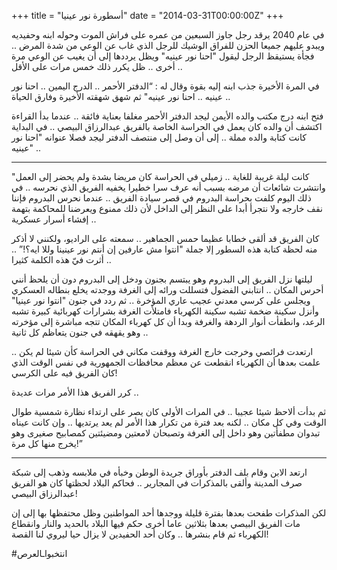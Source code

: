 +++
title = "أسطورة نور عينيا"
date = "2014-03-31T00:00:00Z"
+++

في عام 2040 يرقد رجل جاوز السبعين من عمره على فراش الموت وحوله ابنه وحفيديه ويبدو عليهم جميعا الحزن للفراق الوشيك للرجل الذي غاب عن الوعي من شدة المرض .. فجأة يستيقظ الرجل ليقول "احنا نور عينيه" ويظل يرددها إلى أن يغيب عن الوعي مرة أخرى .. ظل يكرر ذلك خمس مرات على الأقل ..

في المرة الأخيرة جذب ابنه إليه بقوة وقال له : “الدفتر الأحمر .. الدرج اليمين .. احنا نور عينيه .. احنا نور عينيه" ثم شهق شهقته الأخيرة وفارق الحياة ..

فتح ابنه درج مكتب والده الأيمن ليجد الدفتر الأحمر مغلفا بعناية فائقة .. عندما بدأ القراءة اكتشف أن والده كان يعمل في الحراسة الخاصة بالفريق عبدالرزاق البيصي .. في البداية كانت كتابة والده مملة .. إلى أن وصل إلى منتصف الدفتر ليجد فصلا عنوانه "احنا نور عينيه" ..

***

"كانت ليلة غريبة للغاية .. زميلي في الحراسة كان مريضا بشدة ولم يحضر إلى العمل وانتشرت شائعات أن مرضه بسبب أنه عرف سرا خطيرا يخفيه الفريق الذي نحرسه .. في ذلك اليوم كلفت بحراسة البدروم في قصر سيادة الفريق .. عندما نحرس البدروم فإننا نقف خارجه ولا نتجرأ أبدا على النظر إلى الداخل لأن ذلك ممنوع ويعرضنا للمحاكمة بتهمة إفشاء أسرار عسكرية ..

كان الفريق قد ألقى خطابا عظيما حمس الجماهير .. سمعته على الراديو، ولكنني لا أذكر منه لحظة كتابة هذه السطور إلا جملة "انتوا مش عارفين إن أنتم نور عينينا وللا ايه؟!” .. أثرت فيّ هذه الكلمة كثيرا ..

ليلتها نزل الفريق إلى البدروم وهو يبتسم بجنون ودخل إلى البدروم دون أن يلحظ أنني أحرس المكان .. انتابني الفضول فتسللت ورائه إلى الغرفة ووجدته يخلع بنطاله العسكري ويجلس على كرسي معدني عجيب عاري المؤخرة .. ثم ردد في جنون "انتوا نور عينيا" وأنزل سكينة ضخمة تشبه سكينة الكهرباء فامتلأت الغرفة بشرارات كهربائية كبيرة تشبه الرعد، وانطفأت أنوار الردهة والغرفة وبدا أن كل كهرباء المكان تتجه مباشرة إلى مؤخرته وهو يقهقه في جنون يتعاظم كل ثانية ..

ارتعدت فرائصي وخرجت خارج الغرفة ووقفت مكاني في الحراسة كأن شيئا لم يكن .. علمت بعدها أن الكهرباء انقطعت عن معظم محافظات الجمهورية في نفس الوقت الذي كان الفريق فيه على الكرسي!

كرر الفريق هذا الأمر مرات عديدة ..

ثم بدأت ألاحظ شيئا عجيبا .. في المرات الأولى كان يصر على ارتداء نظارة شمسية طوال الوقت وفي كل مكان .. لكنه بعد فترة من تكرار هذا الأمر لم يعد يرتديها .. وإن كانت عيناه تبدوان مطفأتين وهو داخل إلى الغرفة وتصبحان لامعتين ومضيئتين كمصابيح صغيرى وهو يخرج منها كل مرة!”

***

ارتعد الابن وقام بلف الدفتر بأوراق جريدة الوطن وخبأه في ملابسه وذهب إلى شبكة صرف المدينة وألقى بالمذكرات في المجارير .. فحاكم البلاد لحظتها كان هو الفريق عبدالرزاق البيصي!

لكن المذكرات طفحت بعدها بفترة قليلة ووجدها أحد المواطنين وظل محتفظها بها إلى إن مات الفريق البيصي بعدها بثلاثين عاما أخرى حكم فيها البلاد بالحديد والنار وانقطاع الكهرباء ثم قام بنشرها .. وكان أحد الحفيدين لا يزال حيا ليروي لنا القصة!

#انتخبواـالعرص
